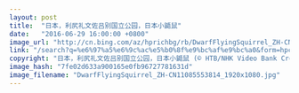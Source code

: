 ```yaml
---
layout: post
title:  "日本，利尻礼文佐吕别国立公园，日本小鼯鼠"
date:   "2016-06-29 16:00:00 +0800"
image_url: "http://cn.bing.com/az/hprichbg/rb/DwarfFlyingSquirrel_ZH-CN11085553814_1920x1080.jpg"
link: "/search?q=%e6%97%a5%e6%9c%ac%e5%b0%8f%e9%bc%af%e9%bc%a0&form=hpcapt&mkt=zh-cn"
copyright: "日本，利尻礼文佐吕别国立公园，日本小鼯鼠 (© HTB/NHK Video Bank Creative/Getty Images)"
image_hash: "7fe02d633a900165e0fb96727781631d"
image_filename: "DwarfFlyingSquirrel_ZH-CN11085553814_1920x1080.jpg"
---
```

